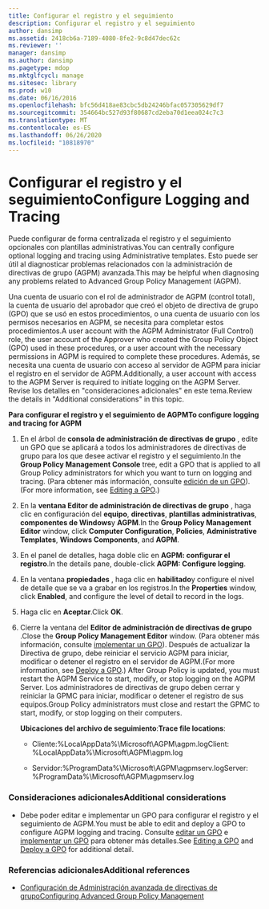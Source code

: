 ```yaml
---
title: Configurar el registro y el seguimiento
description: Configurar el registro y el seguimiento
author: dansimp
ms.assetid: 2418cb6a-7189-4080-8fe2-9c8d47dec62c
ms.reviewer: ''
manager: dansimp
ms.author: dansimp
ms.pagetype: mdop
ms.mktglfcycl: manage
ms.sitesec: library
ms.prod: w10
ms.date: 06/16/2016
ms.openlocfilehash: bfc56d418ae83cbc5db24246bfac057305629df7
ms.sourcegitcommit: 354664bc527d93f80687cd2eba70d1eea024c7c3
ms.translationtype: MT
ms.contentlocale: es-ES
ms.lasthandoff: 06/26/2020
ms.locfileid: "10818970"
---
```

# <span data-ttu-id="5f069-103">Configurar el registro y el seguimiento</span><span class="sxs-lookup"><span data-stu-id="5f069-103">Configure Logging and Tracing</span></span>


<span data-ttu-id="5f069-104">Puede configurar de forma centralizada el registro y el seguimiento opcionales con plantillas administrativas.</span><span class="sxs-lookup"><span data-stu-id="5f069-104">You can centrally configure optional logging and tracing using Administrative templates.</span></span> <span data-ttu-id="5f069-105">Esto puede ser útil al diagnosticar problemas relacionados con la administración de directivas de grupo (AGPM) avanzada.</span><span class="sxs-lookup"><span data-stu-id="5f069-105">This may be helpful when diagnosing any problems related to Advanced Group Policy Management (AGPM).</span></span>

<span data-ttu-id="5f069-106">Una cuenta de usuario con el rol de administrador de AGPM (control total), la cuenta de usuario del aprobador que creó el objeto de directiva de grupo (GPO) que se usó en estos procedimientos, o una cuenta de usuario con los permisos necesarios en AGPM, se necesita para completar estos procedimientos.</span><span class="sxs-lookup"><span data-stu-id="5f069-106">A user account with the AGPM Administrator (Full Control) role, the user account of the Approver who created the Group Policy Object (GPO) used in these procedures, or a user account with the necessary permissions in AGPM is required to complete these procedures.</span></span> <span data-ttu-id="5f069-107">Además, se necesita una cuenta de usuario con acceso al servidor de AGPM para iniciar el registro en el servidor de AGPM.</span><span class="sxs-lookup"><span data-stu-id="5f069-107">Additionally, a user account with access to the AGPM Server is required to initiate logging on the AGPM Server.</span></span> <span data-ttu-id="5f069-108">Revise los detalles en "consideraciones adicionales" en este tema.</span><span class="sxs-lookup"><span data-stu-id="5f069-108">Review the details in "Additional considerations" in this topic.</span></span>

**<span data-ttu-id="5f069-109">Para configurar el registro y el seguimiento de AGPM</span><span class="sxs-lookup"><span data-stu-id="5f069-109">To configure logging and tracing for AGPM</span></span>**

1.  <span data-ttu-id="5f069-110">En el árbol de **consola de administración de directivas de grupo** , edite un GPO que se aplicará a todos los administradores de directivas de grupo para los que desee activar el registro y el seguimiento.</span><span class="sxs-lookup"><span data-stu-id="5f069-110">In the **Group Policy Management Console** tree, edit a GPO that is applied to all Group Policy administrators for which you want to turn on logging and tracing.</span></span> <span data-ttu-id="5f069-111">(Para obtener más información, consulte [edición de un GPO](editing-a-gpo-agpm40.md)).</span><span class="sxs-lookup"><span data-stu-id="5f069-111">(For more information, see [Editing a GPO](editing-a-gpo-agpm40.md).)</span></span>

2.  <span data-ttu-id="5f069-112">En la **ventana Editor de administración de directivas de grupo** , haga clic en configuración del **equipo**, **directivas**, **plantillas administrativas**, **componentes de Windows**y **AGPM**.</span><span class="sxs-lookup"><span data-stu-id="5f069-112">In the **Group Policy Management Editor** window, click **Computer Configuration**, **Policies**, **Administrative Templates**, **Windows Components**, and **AGPM**.</span></span>

3.  <span data-ttu-id="5f069-113">En el panel de detalles, haga doble clic en **AGPM: configurar el registro**.</span><span class="sxs-lookup"><span data-stu-id="5f069-113">In the details pane, double-click **AGPM: Configure logging**.</span></span>

4.  <span data-ttu-id="5f069-114">En la ventana **propiedades** , haga clic en **habilitado**y configure el nivel de detalle que se va a grabar en los registros.</span><span class="sxs-lookup"><span data-stu-id="5f069-114">In the **Properties** window, click **Enabled**, and configure the level of detail to record in the logs.</span></span>

5.  <span data-ttu-id="5f069-115">Haga clic en **Aceptar**.</span><span class="sxs-lookup"><span data-stu-id="5f069-115">Click **OK**.</span></span>

6.  <span data-ttu-id="5f069-116">Cierre la ventana del **Editor de administración de directivas de grupo** .</span><span class="sxs-lookup"><span data-stu-id="5f069-116">Close the **Group Policy Management Editor** window.</span></span> <span data-ttu-id="5f069-117">(Para obtener más información, consulte [implementar un GPO](deploy-a-gpo-agpm40.md)). Después de actualizar la Directiva de grupo, debe reiniciar el servicio AGPM para iniciar, modificar o detener el registro en el servidor de AGPM.</span><span class="sxs-lookup"><span data-stu-id="5f069-117">(For more information, see [Deploy a GPO](deploy-a-gpo-agpm40.md).) After Group Policy is updated, you must restart the AGPM Service to start, modify, or stop logging on the AGPM Server.</span></span> <span data-ttu-id="5f069-118">Los administradores de directivas de grupo deben cerrar y reiniciar la GPMC para iniciar, modificar o detener el registro de sus equipos.</span><span class="sxs-lookup"><span data-stu-id="5f069-118">Group Policy administrators must close and restart the GPMC to start, modify, or stop logging on their computers.</span></span>

    <span data-ttu-id="5f069-119">**Ubicaciones del archivo de seguimiento**:</span><span class="sxs-lookup"><span data-stu-id="5f069-119">**Trace file locations**:</span></span>

    -   <span data-ttu-id="5f069-120">Cliente:%LocalAppData%\\Microsoft\\AGPM\\agpm.log</span><span class="sxs-lookup"><span data-stu-id="5f069-120">Client: %LocalAppData%\\Microsoft\\AGPM\\agpm.log</span></span>

    -   <span data-ttu-id="5f069-121">Servidor:%ProgramData%\\Microsoft\\AGPM\\agpmserv.log</span><span class="sxs-lookup"><span data-stu-id="5f069-121">Server: %ProgramData%\\Microsoft\\AGPM\\agpmserv.log</span></span>

### <span data-ttu-id="5f069-122">Consideraciones adicionales</span><span class="sxs-lookup"><span data-stu-id="5f069-122">Additional considerations</span></span>

-   <span data-ttu-id="5f069-123">Debe poder editar e implementar un GPO para configurar el registro y el seguimiento de AGPM.</span><span class="sxs-lookup"><span data-stu-id="5f069-123">You must be able to edit and deploy a GPO to configure AGPM logging and tracing.</span></span> <span data-ttu-id="5f069-124">Consulte [editar un GPO](editing-a-gpo-agpm40.md) e [implementar un GPO](deploy-a-gpo-agpm40.md) para obtener más detalles.</span><span class="sxs-lookup"><span data-stu-id="5f069-124">See [Editing a GPO](editing-a-gpo-agpm40.md) and [Deploy a GPO](deploy-a-gpo-agpm40.md) for additional detail.</span></span>

### <span data-ttu-id="5f069-125">Referencias adicionales</span><span class="sxs-lookup"><span data-stu-id="5f069-125">Additional references</span></span>

-   [<span data-ttu-id="5f069-126">Configuración de Administración avanzada de directivas de grupo</span><span class="sxs-lookup"><span data-stu-id="5f069-126">Configuring Advanced Group Policy Management</span></span>](configuring-advanced-group-policy-management-agpm40.md)

 

 





